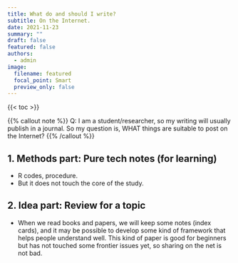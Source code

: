 ```yaml
---
title: What do and should I write?
subtitle: On the Internet.
date: 2021-11-23
summary: ""
draft: false
featured: false
authors:
  - admin
image:
  filename: featured
  focal_point: Smart
  preview_only: false
---
```


{{< toc >}}

{{% callout note %}} 
Q: I am a student/researcher, so my writing will usually publish in a journal. So my question is, WHAT things are suitable to post on the Internet? 
{{% /callout %}}


## 1. Methods part: Pure tech notes (for learning)
- R codes, procedure.
- But it does not touch the core of the study.


## 2. Idea part: Review for a topic 
- When we read books and papers, we will keep some notes (index cards), and it may be possible to develop some kind of framework that helps people understand well. This kind of paper is good for beginners but has not touched some frontier issues yet, so sharing on the net is not bad.